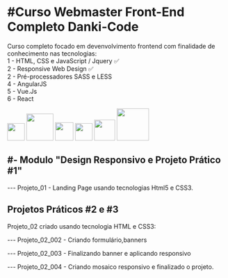 # #Curso Webmaster Front-End Completo Danki-Code

Curso completo focado em devenvolvimento frontend com finalidade de conhecimento nas tecnologias:  
1 - HTML, CSS e JavaScript / Jquery  ✅️  
2 - Responsive Web Design   ✅️  
2 - Pré-processadores SASS e LESS  
4 - AngularJS  
5 - Vue.Js  
6 - React  
<p align="left">
  <img src="https://user-images.githubusercontent.com/66273229/226023243-f967287f-4d21-448b-b021-e7cea1901e3c.png" width="40">
  <img src="https://user-images.githubusercontent.com/66273229/226043364-8f39db2d-2351-4402-a53e-f0a82f403f2c.png" width="62">
  <img src="https://user-images.githubusercontent.com/66273229/226047070-ae85d108-858d-4572-a949-d4ed2650d479.png" width="42">
  <img src="https://user-images.githubusercontent.com/66273229/226053530-7769eb05-03e5-4916-a97d-a918a48d20c1.png" width="40">
  <img src="https://user-images.githubusercontent.com/66273229/226056925-50ad2fe9-2609-497c-8722-e80d7bf225f3.png" width="48">
  <img src="https://user-images.githubusercontent.com/66273229/226057164-1641f829-cc5a-4819-a82f-dfc78e7aa33f.png" width="74">
</p>

## #- Modulo "Design Responsivo e Projeto Prático #1"
--- Projeto_01 - Landing Page usando tecnologias Html5 e CSS3.



## Projetos Práticos #2 e #3 

Projeto_02 criado usando tecnologia HTML e CSS3:

--- Projeto_02_002 - Criando formulário,banners

--- Projeto_02_003 - Finalizando banner e aplicando responsivo

--- Projeto_02_004 - Criando mosaico responsivo e finalizado o projeto.

